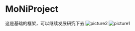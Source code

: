 # MoNiProject
这是基础的框架，可以继续发展研究下去
![picture2](https://user-images.githubusercontent.com/64057113/100060317-55beaa00-2e67-11eb-8aee-40ddfe1c670a.jpg)
![picture1](https://user-images.githubusercontent.com/64057113/100060586-b51cba00-2e67-11eb-8aa4-0d4d9e43c398.jpg)

